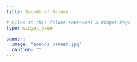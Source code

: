 ```yaml
---
title: Sounds of Nature

# Files in this folder represent a Widget Page
type: widget_page

banner:
  image: "sounds_banner.jpg"
  caption: ""
---
```


